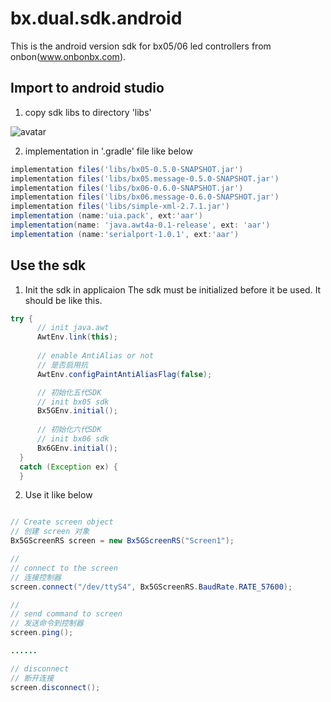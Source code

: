 # bx.dual.sdk.android
This is the android version sdk for bx05/06 led controllers from onbon(www.onbonbx.com).

## Import to android studio
1. copy sdk libs to directory 'libs'

![avatar](https://github.com/onbonlab/bx.dual.sdk.android/blob/master/doc/pic/copy%20libs.png)


2. implementation  in '.gradle' file like below
```gradle
implementation files('libs/bx05-0.5.0-SNAPSHOT.jar')
implementation files('libs/bx05.message-0.5.0-SNAPSHOT.jar')
implementation files('libs/bx06-0.6.0-SNAPSHOT.jar')
implementation files('libs/bx06.message-0.6.0-SNAPSHOT.jar')
implementation files('libs/simple-xml-2.7.1.jar')
implementation (name:'uia.pack', ext:'aar')
implementation(name: 'java.awt4a-0.1-release', ext: 'aar')
implementation (name:'serialport-1.0.1', ext:'aar')

```

## Use the sdk
1. Init the sdk in applicaion 
The sdk must be initialized before it be used. It should be like this.
```java
try {
      // init java.awt
      AwtEnv.link(this);   
      
      // enable AntiAlias or not
      // 是否启用抗
      AwtEnv.configPaintAntiAliasFlag(false);     

      // 初始化五代SDK
      // init bx05 sdk
      Bx5GEnv.initial();
  
      // 初始化六代SDK
      // init bx06 sdk
      Bx6GEnv.initial();
  }
  catch (Exception ex) {
  }

```

2. Use it like below
```java

// Create screen object
// 创建 screen 对象
Bx5GScreenRS screen = new Bx5GScreenRS("Screen1");

//
// connect to the screen
// 连接控制器
screen.connect("/dev/ttyS4", Bx5GScreenRS.BaudRate.RATE_57600);

// 
// send command to screen
// 发送命令到控制器
screen.ping();

......

// disconnect
// 断开连接
screen.disconnect();
```



